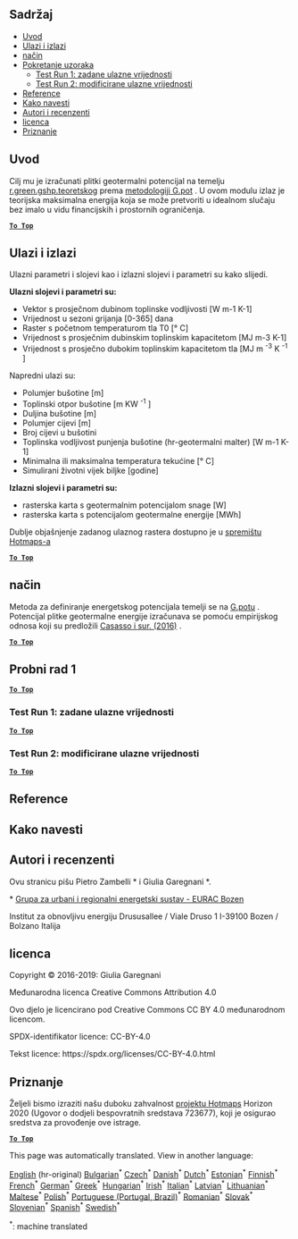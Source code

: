 <h2> Sadržaj </h2><ul><li> <a href="#introduction">Uvod</a> </li><li> <a href="#inputs-and-outputs">Ulazi i izlazi</a> </li><li> <a href="#method">način</a> </li><li> <a href="#sample-run">Pokretanje uzoraka</a> <ul><li> <a href="#test-run-1-default-input-values">Test Run 1: zadane ulazne vrijednosti</a> </li><li> <a href="#test-run-2-modified-input-values">Test Run 2: modificirane ulazne vrijednosti</a> </li></ul></li><li> <a href="#references">Reference</a> </li><li> <a href="#how-to-cite">Kako navesti</a> </li><li> <a href="#authors-and-reviewers">Autori i recenzenti</a> </li><li> <a href="#license">licenca</a> </li><li> <a href="#acknowledgement">Priznanje</a> </li></ul><h2> Uvod </h2><p> Cilj mu je izračunati plitki geotermalni potencijal na temelju <a href="https://grass.osgeo.org/grass76/manuals/addons/r.green.gshp.theoretical.html">r.green.gshp.teoretskog</a> prema <a href="https://www.sciencedirect.com/science/article/pii/S0360544216303358">metodologiji G.pot</a> . U ovom modulu izlaz je teorijska maksimalna energija koja se može pretvoriti u idealnom slučaju bez imalo u vidu financijskih i prostornih ograničenja. </p><p><ins> <code><strong><a href="#table-of-contents">To Top</a></strong></code> </ins> </p><h2> Ulazi i izlazi </h2><p> Ulazni parametri i slojevi kao i izlazni slojevi i parametri su kako slijedi. </p><p> <strong>Ulazni slojevi i parametri su:</strong> </p><ul><li> Vektor s prosječnom dubinom toplinske vodljivosti [W m-1 K-1] </li><li> Vrijednost u sezoni grijanja [0-365] dana </li><li> Raster s početnom temperaturom tla T0 [° C] </li><li> Vrijednost s prosječnim dubinskim toplinskim kapacitetom [MJ m-3 K-1] </li><li> Vrijednost s prosječno dubokim toplinskim kapacitetom tla [MJ m <sup>-3</sup> K <sup>-1</sup> ] </li></ul><p> Napredni ulazi su: </p><ul><li> Polumjer bušotine [m] </li><li> Toplinski otpor bušotine [m KW <sup>-1</sup> ] </li><li> Duljina bušotine [m] </li><li> Polumjer cijevi [m] </li><li> Broj cijevi u bušotini </li><li> Toplinska vodljivost punjenja bušotine (hr-geotermalni malter) [W m-1 K-1] </li><li> Minimalna ili maksimalna temperatura tekućine [° C] </li><li> Simulirani životni vijek biljke [godine] </li></ul><p> <strong>Izlazni slojevi i parametri su:</strong> </p><ul><li> rasterska karta s geotermalnim potencijalom snage [W] </li><li> rasterska karta s potencijalom geotermalne energije [MWh] </li></ul><p> Dublje objašnjenje zadanog ulaznog rastera dostupno je u <a href="https://gitlab.com/hotmaps/potential/potential_geothermal_raster">spremištu Hotmaps-a</a> </p><p><ins> <code><strong><a href="#table-of-contents">To Top</a></strong></code> </ins> </p><h2> način </h2><p> Metoda za definiranje energetskog potencijala temelji se na <a href="https://www.sciencedirect.com/science/article/pii/S0360544216303358">G.potu</a> . Potencijal plitke geotermalne energije izračunava se pomoću empirijskog odnosa koji su predložili <a href="https://www.sciencedirect.com/science/article/pii/S0360544216303358">Casasso i sur. (2016)</a> . </p><p><ins> <code><strong><a href="#table-of-contents">To Top</a></strong></code> </ins> </p><h2> Probni rad 1 </h2><p><ins> <code><strong><a href="#table-of-contents">To Top</a></strong></code> </ins> </p><h3> Test Run 1: zadane ulazne vrijednosti </h3><p><ins> <code><strong><a href="#table-of-contents">To Top</a></strong></code> </ins> </p><h3> Test Run 2: modificirane ulazne vrijednosti </h3><p><ins> <code><strong><a href="#table-of-contents">To Top</a></strong></code> </ins> </p><h2> Reference </h2><h2> Kako navesti </h2><h2> Autori i recenzenti </h2><p> Ovu stranicu pišu Pietro Zambelli * i Giulia Garegnani *. </p><p> * <a href="http://www.eurac.edu/en/research/technologies/renewableenergy/researchfields/Pages/Energy-strategies-and-planning.aspx">Grupa za urbani i regionalni energetski sustav - EURAC Bozen</a> </p><p> Institut za obnovljivu energiju Drususallee / Viale Druso 1 I-39100 Bozen / Bolzano Italija </p><h2> licenca </h2><p> Copyright © 2016-2019: Giulia Garegnani </p><p> Međunarodna licenca Creative Commons Attribution 4.0 </p><p> Ovo djelo je licencirano pod Creative Commons CC BY 4.0 međunarodnom licencom. </p><p> SPDX-identifikator licence: CC-BY-4.0 </p><p> Tekst licence: https://spdx.org/licenses/CC-BY-4.0.html </p><h2> Priznanje </h2><p> Željeli bismo izraziti našu duboku zahvalnost <a href="https://www.hotmaps-project.eu">projektu Hotmaps</a> Horizon 2020 (Ugovor o dodjeli bespovratnih sredstava 723677), koji je osigurao sredstva za provođenje ove istrage. </p><p><ins> <code><strong><a href="#table-of-contents">To Top</a></strong></code> </ins> </p>

This page was automatically translated. View in another language:

[English](../en/CM-Shallow-geothermal-potential.md) (hr-original) [Bulgarian](../bg/CM-Shallow-geothermal-potential.md)<sup>\*</sup>  [Czech](../cs/CM-Shallow-geothermal-potential.md)<sup>\*</sup> [Danish](../da/CM-Shallow-geothermal-potential.md)<sup>\*</sup> [Dutch](../nl/CM-Shallow-geothermal-potential.md)<sup>\*</sup> [Estonian](../et/CM-Shallow-geothermal-potential.md)<sup>\*</sup> [Finnish](../fi/CM-Shallow-geothermal-potential.md)<sup>\*</sup> [French](../fr/CM-Shallow-geothermal-potential.md)<sup>\*</sup> [German](../de/CM-Shallow-geothermal-potential.md)<sup>\*</sup> [Greek](../el/CM-Shallow-geothermal-potential.md)<sup>\*</sup> [Hungarian](../hu/CM-Shallow-geothermal-potential.md)<sup>\*</sup> [Irish](../ga/CM-Shallow-geothermal-potential.md)<sup>\*</sup> [Italian](../it/CM-Shallow-geothermal-potential.md)<sup>\*</sup> [Latvian](../lv/CM-Shallow-geothermal-potential.md)<sup>\*</sup> [Lithuanian](../lt/CM-Shallow-geothermal-potential.md)<sup>\*</sup> [Maltese](../mt/CM-Shallow-geothermal-potential.md)<sup>\*</sup> [Polish](../pl/CM-Shallow-geothermal-potential.md)<sup>\*</sup> [Portuguese (Portugal, Brazil)](../pt/CM-Shallow-geothermal-potential.md)<sup>\*</sup> [Romanian](../ro/CM-Shallow-geothermal-potential.md)<sup>\*</sup> [Slovak](../sk/CM-Shallow-geothermal-potential.md)<sup>\*</sup> [Slovenian](../sl/CM-Shallow-geothermal-potential.md)<sup>\*</sup> [Spanish](../es/CM-Shallow-geothermal-potential.md)<sup>\*</sup> [Swedish](../sv/CM-Shallow-geothermal-potential.md)<sup>\*</sup> 

<sup>\*</sup>: machine translated
